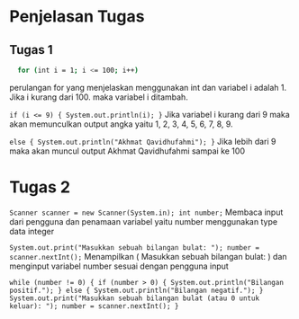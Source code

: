 ﻿# Penjelasan Tugas

## Tugas 1
 ```sh
   for (int i = 1; i <= 100; i++)
   ```
perulangan for yang menjelaskan menggunakan int dan variabel i adalah 1. Jika i kurang dari 100. maka variabel i ditambah.

`if (i <= 9) {
  System.out.println(i);
}`
Jika variabel i kurang dari 9 maka akan memunculkan output angka yaitu 1, 2, 3, 4, 5, 6, 7, 8, 9.

`else {
   System.out.println("Akhmat Qavidhufahmi");
}`
Jika lebih dari 9 maka akan muncul output Akhmat Qavidhufahmi sampai ke 100

# Tugas 2
`Scanner scanner = new Scanner(System.in);
int number;`
Membaca input dari pengguna dan penamaan variabel yaitu number menggunakan type data integer

`System.out.print("Masukkan sebuah bilangan bulat: ");
number = scanner.nextInt();`
Menampilkan ( Masukkan sebuah bilangan bulat: ) dan menginput variabel number sesuai dengan pengguna input

`while (number != 0) {
            if (number > 0) {
                System.out.println("Bilangan positif.");
            } else {
                System.out.println("Bilangan negatif.");
            }
            System.out.print("Masukkan sebuah bilangan bulat (atau 0 untuk keluar): ");
            number = scanner.nextInt();
}`
